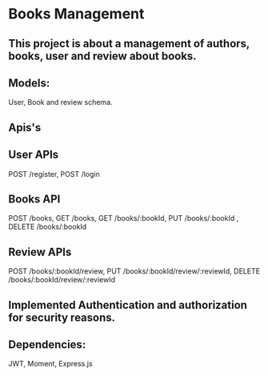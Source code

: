 # Books Management


## This project is about a management of authors, books, user and review about books.

## Models:
User, Book and review schema.

## Apis's

## User APIs 
POST /register,
POST /login

## Books API
POST /books,
GET /books,
GET /books/:bookId,
PUT /books/:bookId ,
DELETE /books/:bookId

## Review APIs
   POST /books/:bookId/review,
   PUT /books/:bookId/review/:reviewId,
   DELETE /books/:bookId/review/:reviewId

## Implemented Authentication and authorization for security reasons.

## Dependencies:
JWT, Moment, Express.js

